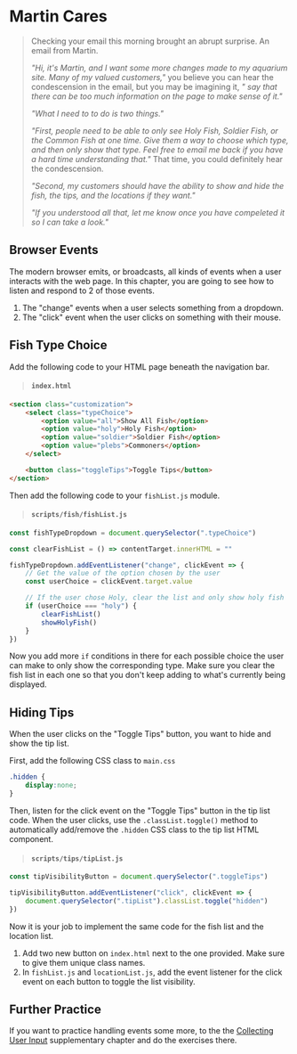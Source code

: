 # Martin Cares

> Checking your email this morning brought an abrupt surprise. An email from Martin.
>
> _"Hi, it's Martin, and I want some more changes made to my aquarium site. Many of my valued customers,"_ you believe you can hear the condescension in the email, but you may be imagining it, _" say that there can be too much information on the page to make sense of it."_
>
> _"What I need to to do is two things."_
>
> _"First, people need to be able to only see Holy Fish, Soldier Fish, or the Common Fish at one time. Give them a way to choose which type, and then only show that type. Feel free to email me back if you have a hard time understanding that."_ That time, you could definitely hear the condescension.
>
> _"Second, my customers should have the ability to show and hide the fish, the tips, and the locations if they want."_
>
> _"If you understood all that, let me know once you have compeleted it so I can take a look."_

## Browser Events

The modern browser emits, or broadcasts, all kinds of events when a user interacts with the web page. In this chapter, you are going to see how to listen and respond to 2 of those events.

1. The "change" events when a user selects something from a dropdown.
1. The "click" event when the user clicks on something with their mouse.

## Fish Type Choice

Add the following code to your HTML page beneath the navigation bar.

> #### `index.html`

```html
<section class="customization">
    <select class="typeChoice">
        <option value="all">Show All Fish</option>
        <option value="holy">Holy Fish</option>
        <option value="soldier">Soldier Fish</option>
        <option value="plebs">Commoners</option>
    </select>

    <button class="toggleTips">Toggle Tips</button>
</section>
```

Then add the following code to your `fishList.js` module.

> #### `scripts/fish/fishList.js`

```js
const fishTypeDropdown = document.querySelector(".typeChoice")

const clearFishList = () => contentTarget.innerHTML = ""

fishTypeDropdown.addEventListener("change", clickEvent => {
    // Get the value of the option chosen by the user
    const userChoice = clickEvent.target.value

    // If the user chose Holy, clear the list and only show holy fish
    if (userChoice === "holy") {
        clearFishList()
        showHolyFish()
    }
})
```

Now you add more `if` conditions in there for each possible choice the user can make to only show the corresponding type. Make sure you clear the fish list in each one so that you don't keep adding to what's currently being displayed.

## Hiding Tips

When the user clicks on the "Toggle Tips" button, you want to hide and show the tip list.

First, add the following CSS class to `main.css`

```css
.hidden {
    display:none;
}
```

Then, listen for the click event on the "Toggle Tips" button in the tip list code. When the user clicks, use the `.classList.toggle()` method to automatically add/remove the `.hidden` CSS class to the tip list HTML component.

> #### `scripts/tips/tipList.js`

```js
const tipVisibilityButton = document.querySelector(".toggleTips")

tipVisibilityButton.addEventListener("click", clickEvent => {
    document.querySelector(".tipList").classList.toggle("hidden")
})
```

Now it is your job to implement the same code for the fish list and the location list.

1. Add two new button on `index.html` next to the one provided. Make sure to give them unique class names.
1. In `fishList.js` and `locationList.js`, add the event listener for the click event on each button to toggle the list visibility.

## Further Practice

If you want to practice handling events some more, to the the [Collecting User Input](./chapters/JS_USER_INPUT_BASICS.md) supplementary chapter and do the exercises there.